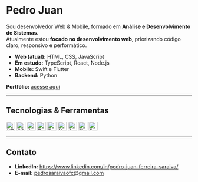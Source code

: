 # Pedro Juan

Sou desenvolvedor Web & Mobile, formado em **Análise e Desenvolvimento de Sistemas**.  
Atualmente estou **focado no desenvolvimento web**, priorizando código claro, responsivo e performático.

- **Web (atual):** HTML, CSS, JavaScript  
- **Em estudo:** TypeScript, React, Node.js  
- **Mobile:** Swift e Flutter  
- **Backend:** Python

**Portfólio:** [acesse aqui](https://pedrojuan.dev)

---

## Tecnologias & Ferramentas
<p align="left">
  <img src="https://img.shields.io/badge/HTML5-E34F26?style=flat&logo=html5&logoColor=white" alt="HTML5" height="24"/>
  <img src="https://img.shields.io/badge/CSS3-1572B6?style=flat&logo=css3&logoColor=white" alt="CSS3" height="24"/>
  <img src="https://img.shields.io/badge/JavaScript-F7DF1E?style=flat&logo=javascript&logoColor=111" alt="JavaScript" height="24"/>
  <img src="https://img.shields.io/badge/TypeScript-3178C6?style=flat&logo=typescript&logoColor=white" alt="TypeScript" height="24"/>
  <img src="https://img.shields.io/badge/React-20232A?style=flat&logo=react&logoColor=61DAFB" alt="React" height="24"/>
  <img src="https://img.shields.io/badge/Node.js-339933?style=flat&logo=nodedotjs&logoColor=white" alt="Node.js" height="24"/>
  <img src="https://img.shields.io/badge/Swift-F54A2A?style=flat&logo=swift&logoColor=white" alt="Swift" height="24"/>
  <img src="https://img.shields.io/badge/Flutter-02569B?style=flat&logo=flutter&logoColor=white" alt="Flutter" height="24"/>
  <img src="https://img.shields.io/badge/Python-3776AB?style=flat&logo=python&logoColor=white" alt="Python" height="24"/>
</p>

---

## Contato
- **LinkedIn:** https://www.linkedin.com/in/pedro-juan-ferreira-saraiva/  
- **E-mail:** pedrosaraivaofc@gmail.com

<!-- ---

![Pedro Juan's GitHub stats](https://github-readme-stats.vercel.app/api?username=PedroJuanOfc&show_icons=true&theme=dark) -->
